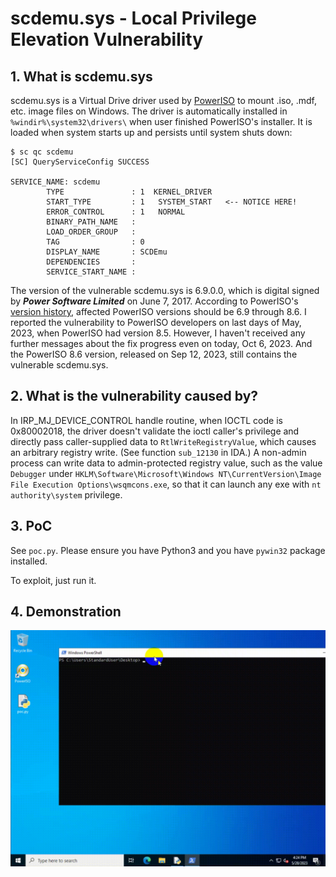 # scdemu.sys - Local Privilege Elevation Vulnerability

## 1. What is scdemu.sys

scdemu.sys is a Virtual Drive driver used by [PowerISO](https://www.poweriso.com/download.htm) to mount .iso, .mdf, etc. image files on Windows. The driver is automatically installed in `%windir%\system32\drivers\` when user finished PowerISO's installer. It is loaded when system starts up and persists until system shuts down:

```console
$ sc qc scdemu
[SC] QueryServiceConfig SUCCESS

SERVICE_NAME: scdemu
        TYPE               : 1  KERNEL_DRIVER
        START_TYPE         : 1   SYSTEM_START   <-- NOTICE HERE!
        ERROR_CONTROL      : 1   NORMAL
        BINARY_PATH_NAME   :
        LOAD_ORDER_GROUP   :
        TAG                : 0
        DISPLAY_NAME       : SCDEmu
        DEPENDENCIES       :
        SERVICE_START_NAME :
```

The version of the vulnerable scdemu.sys is 6.9.0.0, which is digital signed by ___Power Software Limited___ on June 7, 2017. According to PowerISO's [version history](https://poweriso.com/tutorials/history.htm), affected PowerISO versions should be 6.9 through 8.6. I reported the vulnerability to PowerISO developers on last days of May, 2023, when PowerISO had version 8.5. However, I haven't received any further messages about the fix progress even on today, Oct 6, 2023. And the PowerISO 8.6 version, released on Sep 12, 2023, still contains the vulnerable scdemu.sys.

## 2. What is the vulnerability caused by?

In IRP_MJ_DEVICE_CONTROL handle routine, when IOCTL code is 0x80002018, the driver doesn't validate the ioctl caller's privilege and directly pass caller-supplied data to `RtlWriteRegistryValue`, which causes an arbitrary registry write. (See function `sub_12130` in IDA.) A non-admin process can write data to admin-protected registry value, such as the value `Debugger` under `HKLM\Software\Microsoft\Windows NT\CurrentVersion\Image File Execution Options\wsqmcons.exe`, so that it can launch any exe with `nt authority\system` privilege.

## 3. PoC

See `poc.py`. Please ensure you have Python3 and you have `pywin32` package installed.

To exploit, just run it.

## 4. Demonstration

![demonstration.gif](demonstration.gif)
